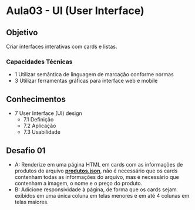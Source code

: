 # Aula03 - UI (User Interface)

## Objetivo
Criar interfaces interativas com cards e listas.

### Capacidades Técnicas
- 1 Utilizar semântica de linguagem de marcação conforme normas
- 3 Utilizar ferramentas gráficas para interface web e mobile

## Conhecimentos
- 7 User Interface (UI) design
  - 7.1 Definição
  - 7.2 Aplicação
  - 7.3 Usabilidade

## Desafio 01
- A: Renderize em uma página HTML em cards com as informações de produtos do arquivo **[produtos.json](./produtos.json)**, não é necessário que os cards contenham todas as informações do arquivo, mas é necessário que contenham a imagem, o nome e o preço do produto.
- B: Adicione responsividade à página, de forma que os cards sejam exibidos em uma única coluna em telas menores e em até 4 colunas em telas maiores.
